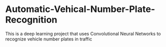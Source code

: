 # Automatic-Vehical-Number-Plate-Recognition
This is a deep learning project that uses Convolutional Neural Networks to recognize vehicle number plates in traffic 
